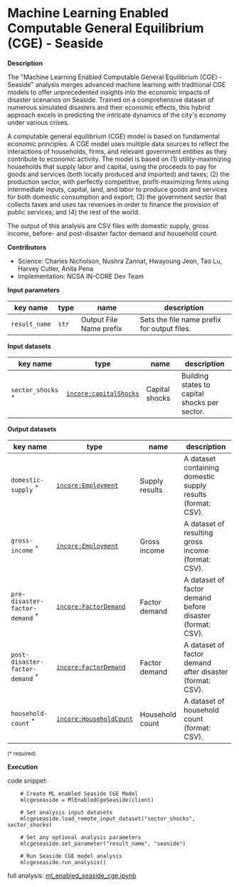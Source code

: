 # Machine Learning Enabled Computable General Equilibrium (CGE) - Seaside

**Description**

The "Machine Learning Enabled Computable General Equilibrium (CGE) - Seaside" analysis merges advanced machine learning with traditional CGE models to offer unprecedented insights into the economic impacts of disaster scenarios on Seaside. Trained on a comprehensive dataset of numerous simulated disasters and their economic effects, this hybrid approach excels in predicting the intricate dynamics of the city's economy under various crises.

A computable general equilibrium (CGE) model is based on fundamental economic principles. A CGE model uses multiple data sources to reflect the interactions of households, firms, and relevant government entities as they contribute to economic activity. The model is based on (1) utility-maximizing households that supply labor and capital, using the proceeds to pay for goods and services (both locally produced and imported) and taxes; (2) the production sector, with perfectly competitive, profit-maximizing firms using intermediate inputs, capital, land, and labor to produce goods and services for both domestic consumption and export; (3) the government sector that collects taxes and uses tax revenues in order to finance the provision of public services; and (4) the rest of the world.


The output of this analysis are CSV files with domestic supply, gross income, before- and post-disaster factor demand and household count.

**Contributors**

- Science: Charles Nicholson, Nushra Zannat, Hwayoung Jeon, Tao Lu, Harvey Cutler, Anita Pena
- Implementation: NCSA IN-CORE Dev Team


**Input parameters**

key name | type | name | description
--- | --- | --- | ---
`result_name` | `str` | Output File Name prefix | Sets the file name prefix for output files.

**Input datasets**

key name | type | name | description
--- | --- | --- | ---
`sector_shocks` <sup>*</sup> | [`incore:capitalShocks`](https://tools.in-core.org/semantics/api/types/incore:capitalShocks) | Capital shocks | Building states to capital <br>shocks per sector.

**Output datasets**

key name | type | name | description
--- | --- | --- | ---
`domestic-supply` <sup>*</sup> | [`incore:Employment`](https://tools.in-core.org/semantics/api/types/incore:Employment) | Supply results | A dataset containing domestic supply results (format: CSV).
`gross-income` <sup>*</sup> | [`incore:Employment`](https://tools.in-core.org/semantics/api/types/incore:Employment) | Gross income | A dataset of resulting gross income (format: CSV).
`pre-disaster-factor-demand` <sup>*</sup> | [`incore:FactorDemand`](https://tools.in-core.org/semantics/api/types/incore:FactorDemand) | Factor demand | A dataset of factor demand before disaster (format: CSV).
`post-disaster-factor-demand` <sup>*</sup> | [`incore:FactorDemand`](https://tools.in-core.org/semantics/api/types/incore:FactorDemand) | Factor demand | A dataset of factor demand after disaster (format: CSV).
`household-count` <sup>*</sup> | [`incore:HouseholdCount`](https://tools.in-core.org/semantics/api/types/incore:HouseholdCount) | Household count | A dataset of household count (format: CSV).

<small>(* required)</small>

**Execution**

code snippet:

```
    # Create ML enabled Seaside CGE Model
    mlcgeseaside = MlEnabledCgeSeaside(client)

    # Set analysis input datasets
    mlcgeseaside.load_remote_input_dataset("sector_shocks", sector_shocks)

    # Set any optional analysis parameters
    mlcgeseaside.set_parameter("result_name", "seaside")

    # Run Seaside CGE model analysis
    mlcgeseaside.run_analysis()
```

full analysis: [ml_enabled_seaside_cge.ipynb](https://github.com/IN-CORE/incore-docs/blob/main/notebooks/ml_enabled_seaside_cge.ipynb)
